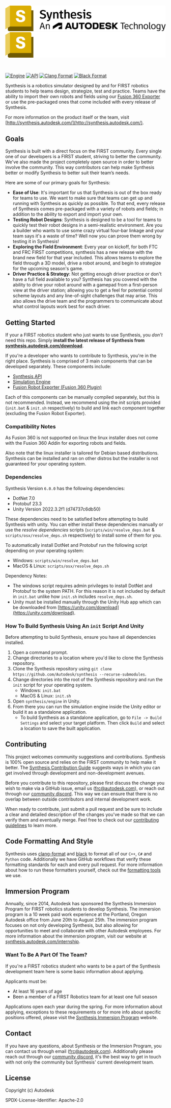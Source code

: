 ![Synthesis: An Autodesk Technology](/engine/Assets/Resources/Branding/Synthesis/Synthesis-An-Autodesk-Technology-2023-lockup-Blk-OL-No-Year-stacked.png#gh-light-mode-only)
![Synthesis: An Autodesk Technology](/engine/Assets/Resources/Branding/Synthesis/Synthesis-An-Autodesk-Technology-2023-lockup-Wht-OL-No-Year-stacked.png#gh-dark-mode-only)

<br/>

[![Engine](https://github.com/Autodesk/synthesis/actions/workflows/Engine.yml/badge.svg?branch=master)](https://github.com/Autodesk/synthesis/actions/workflows/Engine.yml)
[![API](https://github.com/Autodesk/synthesis/actions/workflows/API.yml/badge.svg?branch=master)](https://github.com/Autodesk/synthesis/actions/workflows/API.yml)
[![Clang Format](https://github.com/Autodesk/synthesis/actions/workflows/ClangFormat.yml/badge.svg?branch=master)](https://github.com/Autodesk/synthesis/actions/workflows/ClangFormat.yml)
[![Black Format](https://github.com/Autodesk/synthesis/actions/workflows/BlackFormat.yml/badge.svg?branch=master)](https://github.com/Autodesk/synthesis/actions/workflows/BlackFormat.yml)

Synthesis is a robotics simulator designed by and for FIRST robotics students to help teams design, strategize, test and practice. Teams have the ability to import their own robots and fields using our [Fusion 360 Exporter](/exporter/) or use the pre-packaged ones that come included with every release of Synthesis.

For more information on the product itself or the team, visit [http://synthesis.autodesk.com/](http://synthesis.autodesk.com/).

## Goals

Synthesis is built with a direct focus on the FIRST community. Every single one of our developers is a FIRST student, striving to better the community. We've also made the project completely open source in order to better involve the community. This way contributors can help make Synthesis better or modify Synthesis to better suit their team’s needs.

Here are some of our primary goals for Synthesis:

- **Ease of Use**: It's important for us that Synthesis is out of the box ready for teams to use. We want to make sure that teams can get up and running with Synthesis as quickly as possible. To that end, every release of Synthesis comes pre-packaged with a variety of robots and fields; in addition to the ability to export and import your own.
- **Testing Robot Designs**: Synthesis is designed to be a tool for teams to quickly test their robot designs in a semi-realistic environment. Are you a builder who wants to use some crazy virtual four-bar linkage and your team says it's a waste of time? Well now you can prove them wrong by testing it in Synthesis!
- **Exploring the Field Environment**: Every year on kickoff, for both FTC and FRC FIRST competitions, synthesis has a new release with the brand new field for that year included. This allows teams to explore the field through a 3D model, drive a robot around, and begin to strategize for the upcoming season's game.
- **Driver Practice & Strategy**: Not getting enough driver practice or don't have a full field available to you? Synthesis has you covered with the ability to drive your robot around with a gamepad from a first-person view at the driver station; allowing you to get a feel for potential control scheme layouts and any line-of-sight challenges that may arise. This also allows the drive team and the programmers to communicate about what control layouts work best for each driver.

## Getting Started

If your a FIRST robotics student who just wants to use Synthesis, you *don't* need this repo. Simply **install the latest release of Synthesis from [synthesis.autodesk.com/download](https://synthesis.autodesk.com/download.html)**.

If you're a developer who wants to contribute to Synthesis, you're in the right place. Synthesis is comprised of 3 main components that can be developed separately. These components include:

- [Synthesis API](/api/)
- [Simulation Engine](/engine/)
- [Fusion Robot Exporter (Fusion 360 Plugin)](/exporter/)

Each of this components can be manually compiled separately, but this is not recommended. Instead, we recommend using the *init* scripts provided (`init.bat` & `init.sh` respectively) to build and link each component together (excluding the Fusion Robot Exporter).

### Compatibility Notes

As Fusion 360 is not supported on linux the linux installer does not come with the Fusion 360 Addin for exporting robots and fields.

Also note that the linux installer is tailored for Debian based distributions. Synthesis can be installed and ran on other distros but the installer is not guaranteed for your operating system.

### Dependencies

Synthesis Version `6.0.0` has the following dependencies:

- DotNet 7.0
- Protobuf 23.3
- Unity Version 2022.3.2f1 (d74737c6db50)

These dependencies need to be satisfied before attempting to build Synthesis with unity. You can either install these dependencies manually or use the *resolve dependencies* scripts (`scripts/win/resolve_deps.bat` & `scripts/osx/resolve_deps.sh` respectively) to install some of them for you.

To automatically install DotNet and Protobuf run the following script depending on your operating system:
- Windows: `scripts/win/resolve_deps.bat`
- MacOS & Linux: `scripts/osx/resolve_deps.sh`

Dependency Notes:

- The windows script requires admin privileges to install DotNet and Protobuf to the system PATH. For this reason it is not included by default in `init.bat` unlike how `init.sh` includes `resolve_deps.sh`.
- Unity must be installed manually through the Unity Hub app which can be downloaded from [https://unity.com/download](https://unity.com/download).

### How To Build Synthesis Using An `init` Script And Unity

Before attempting to build Synthesis, ensure you have all dependencies installed.

1. Open a command prompt.
2. Change directories to a location where you'd like to clone the Synthesis repository.
3. Clone the Synthesis repository using `git clone https://github.com/Autodesk/synthesis --recurse-submodules`.
4. Change directories into the root of the Synthesis repository and run the `init` script for your operating system.
    - Windows: `init.bat`
    - MacOS & Linux: `init.sh`
5. Open `synthesis/engine` in Unity.
6. From there you can run the simulation engine inside the Unity editor or build it as a standalone application.
    - To build Synthesis as a standalone application, go to `File -> Build Settings` and select your target platform. Then click `Build` and select a location to save the built application.

## Contributing

This project welcomes community suggestions and contributions. Synthesis is 100% open source and relies on the FIRST community to help make it better. The [Synthesis Contribution Guide](/CONTRIBUTING.md) suggests ways in which you can get involved through development and non-development avenues.

Before you contribute to this repository, please first discuss the change you wish to make via a GitHub issue, email us ([frc@autodesk.com](mailto:frc@autodesk.com)), or reach out through our [community discord](https://www.discord.gg/hHcF9AVgZA). This way we can ensure that there is no overlap between outside contributors and internal development work.

When ready to contribute, just submit a pull request and be sure to include a clear and detailed description of the changes you've made so that we can verify them and eventually merge. Feel free to check out our [contributing guidelines](/CONTRIBUTING.md) to learn more.

## Code Formatting And Style

Synthesis uses [clang-format](https://clang.llvm.org/docs/ClangFormat.html) and [black](https://black.readthedocs.io/en/stable/) to format all of our `C++`, `C#` and `Python` code. Additionally we have GitHub workflows that verify these formatting standards for each and every pull request. For more information about how to run these formatters yourself, check out the [formatting tools](/scripts/format/) we use.

## Immersion Program

Annually, since 2014, Autodesk has sponsored the Synthesis Immersion Program for FIRST robotics students to develop Synthesis. The immersion program is a 10 week paid work experience at the Portland, Oregon Autodesk office from June 20th to August 25th. The immersion program focuses on not only developing Synthesis, but also allowing for opportunities to meet and collaborate with other Autodesk employees. For more information about the immersion program, visit our website at [synthesis.autodesk.com/internship](https://synthesis.autodesk.com/internship.html).

### Want To Be A Part Of The Team?

If you're a FIRST robotics student who wants to be a part of the Synthesis development team here is some basic information about applying.

Applicants must be:

- At least 16 years of age
- Been a member of a FIRST Robotics team for at least one full season

Applications open each year during the spring. For more information about applying, exceptions to these requirements or for more info about specific positions offered, please visit the [Synthesis Immersion Program](https://synthesis.autodesk.com/internship.html) website.

## Contact

If you have any questions, about Synthesis or the Immersion Program, you can contact us through email ([frc@autodesk.com](mailto:frc@autodesk.com)). Additionally please reach out through our [community discord](https://www.discord.gg/hHcF9AVgZA), it's the best way to get in touch with not only the community but Synthesis' current development team.

## License

Copyright (c) Autodesk

SPDX-License-Identifier: Apache-2.0
